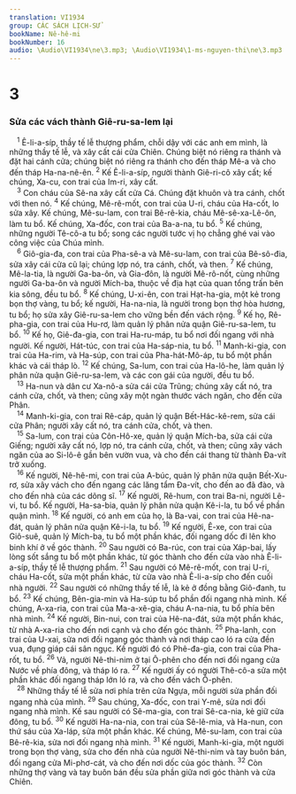 ```yaml
---
translation: VI1934
group: CÁC SÁCH LỊCH-SỬ
bookName: Nê-hê-mi 
bookNumber: 16
audio: \Audio\VI1934\ne\3.mp3; \Audio\VI1934\1-ms-nguyen-thi\ne\3.mp3
---
```


<div class="title"><h1>3</h1><h3>Sửa các vách thành Giê-ru-sa-lem lại</h3></div>
<span class="verse ne_3_1"> <sup>1</sup> Ê-li-a-síp, thầy tế lễ thượng phẩm, chỗi dậy với các anh em mình, là những thầy tế lễ, và xây cất cái cửa Chiên. Chúng biệt nó riêng ra thánh và đặt hai cánh cửa; chúng biệt nó riêng ra thánh cho đến tháp Mê-a và cho đến tháp Ha-na-nê-ên. </span>
<span class="verse ne_3_2"><sup>2</sup> Kế Ê-li-a-síp, người thành Giê-ri-cô xây cất; kế chúng, Xa-cu, con trai của Im-ri, xây cất. <br/></span>
<span class="verse ne_3_3"> <sup>3</sup> Con cháu của Sê-na xây cất cửa Cá. Chúng đặt khuôn và tra cánh, chốt với then nó. </span>
<span class="verse ne_3_4"><sup>4</sup> Kế chúng, Mê-rê-mốt, con trai của U-ri, cháu của Ha-cốt, lo sửa xây. Kế chúng, Mê-su-lam, con trai Bê-rê-kia, cháu Mê-sê-xa-Lê-ôn, làm tu bổ. Kế chúng, Xa-đốc, con trai của Ba-a-na, tu bổ. </span>
<span class="verse ne_3_5"><sup>5</sup> Kế chúng, những người Tê-cô-a tu bổ; song các người tước vị họ chẳng ghé vai vào công việc của Chúa mình. <br/></span>
<span class="verse ne_3_6"> <sup>6</sup> Giô-gia-đa, con trai của Pha-sê-a và Mê-su-lam, con trai của Bê-sô-đia, sửa xây cái cửa cũ lại; chúng lợp nó, tra cánh, chốt, và then. </span>
<span class="verse ne_3_7"><sup>7</sup> Kế chúng, Mê-la-tia, là người Ga-ba-ôn, và Gia-đôn, là người Mê-rô-nốt, cùng những người Ga-ba-ôn và người Mích-ba, thuộc về địa hạt của quan tổng trấn bên kia sông, đều tu bổ. </span>
<span class="verse ne_3_8"><sup>8</sup> Kế chúng, U-xi-ên, con trai Hạt-ha-gia, một kẻ trong bọn thợ vàng, tu bổ; kế người, Ha-na-nia, là người trong bọn thợ hòa hương, tu bổ; họ sửa xây Giê-ru-sa-lem cho vững bền đến vách rộng. </span>
<span class="verse ne_3_9"><sup>9</sup> Kế họ, Rê-pha-gia, con trai của Hu-rơ, làm quản lý phân nửa quận Giê-ru-sa-lem, tu bổ. </span>
<span class="verse ne_3_10"><sup>10</sup> Kế họ, Giê-đa-gia, con trai Ha-ru-máp, tu bổ nơi đối ngang với nhà người. Kế người, Hát-túc, con trai của Ha-sáp-nia, tu bổ. </span>
<span class="verse ne_3_11"><sup>11</sup> Manh-ki-gia, con trai của Ha-rim, và Ha-súp, con trai của Pha-hát-Mô-áp, tu bổ một phần khác và cái tháp lò. </span>
<span class="verse ne_3_12"><sup>12</sup> Kế chúng, Sa-lum, con trai của Ha-lô-he, làm quản lý phân nửa quận Giê-ru-sa-lem, và các con gái của người, đều tu bổ. <br/></span>
<span class="verse ne_3_13"> <sup>13</sup> Ha-nun và dân cư Xa-nô-a sửa cái cửa Trũng; chúng xây cất nó, tra cánh cửa, chốt, và then; cũng xây một ngàn thước vách ngăn, cho đến cửa Phân. <br/></span>
<span class="verse ne_3_14"> <sup>14</sup> Manh-ki-gia, con trai Rê-cáp, quản lý quận Bết-Hác-kê-rem, sửa cái cửa Phân; người xây cất nó, tra cánh cửa, chốt, và then. <br/></span>
<span class="verse ne_3_15"> <sup>15</sup> Sa-lum, con trai của Côn-Hô-xe, quản lý quận Mích-ba, sửa cái cửa Giếng; người xây cất nó, lợp nó, tra cánh cửa, chốt, và then; cũng xây vách ngăn của ao Si-lô-ê gần bên vườn vua, và cho đến cái thang từ thành Đa-vít trở xuống. <br/></span>
<span class="verse ne_3_16"> <sup>16</sup> Kế người, Nê-hê-mi, con trai của A-búc, quản lý phân nửa quận Bết-Xu-rơ, sửa xây vách cho đến ngang các lăng tẩm Đa-vít, cho đến ao đã đào, và cho đến nhà của các dõng sĩ. </span>
<span class="verse ne_3_17"><sup>17</sup> Kế người, Rê-hum, con trai Ba-ni, người Lê-vi, tu bổ. Kế người, Ha-sa-bia, quản lý phân nửa quận Kê-i-la, tu bổ về phần quận mình. </span>
<span class="verse ne_3_18"><sup>18</sup> Kế người, có anh em của họ, là Ba-vai, con trai của Hê-na-đát, quản lý phân nửa quận Kê-i-la, tu bổ. </span>
<span class="verse ne_3_19"><sup>19</sup> Kế người, Ê-xe, con trai của Giô-suê, quản lý Mích-ba, tu bổ một phần khác, đối ngang dốc đi lên kho binh khí ở về góc thành. </span>
<span class="verse ne_3_20"><sup>20</sup> Sau người có Ba-rúc, con trai của Xáp-bai, lấy lòng sốt sắng tu bổ một phần khác, từ góc thành cho đến cửa vào nhà Ê-li-a-síp, thầy tế lễ thượng phẩm. </span>
<span class="verse ne_3_21"><sup>21</sup> Sau người có Mê-rê-mốt, con trai U-ri, cháu Ha-cốt, sửa một phần khác, từ cửa vào nhà Ê-li-a-síp cho đến cuối nhà người. </span>
<span class="verse ne_3_22"><sup>22</sup> Sau người có những thầy tế lễ, là kẻ ở đồng bằng Giô-đanh, tu bổ. </span>
<span class="verse ne_3_23"><sup>23</sup> Kế chúng, Bên-gia-min và Ha-súp tu bổ phần đối ngang nhà mình. Kế chúng, A-xa-ria, con trai của Ma-a-xê-gia, cháu A-na-nia, tu bổ phía bên nhà mình. </span>
<span class="verse ne_3_24"><sup>24</sup> Kế người, Bin-nui, con trai của Hê-na-đát, sửa một phần khác, từ nhà A-xa-ria cho đến nơi cạnh và cho đến góc thành. </span>
<span class="verse ne_3_25"><sup>25</sup> Pha-lanh, con trai của U-xai, sửa nơi đối ngang góc thành và nơi tháp cao ló ra cửa đền vua, đụng giáp cái sân ngục. Kế người đó có Phê-đa-gia, con trai của Pha-rốt, tu bổ. </span>
<span class="verse ne_3_26"><sup>26</sup> Vả, người Nê-thi-nim ở tại Ô-phên cho đến nơi đối ngang cửa Nước về phía đông, và tháp ló ra. </span>
<span class="verse ne_3_27"><sup>27</sup> Kế người ấy có người Thê-cô-a sửa một phần khác đối ngang tháp lớn ló ra, và cho đến vách Ô-phên. <br/></span>
<span class="verse ne_3_28"> <sup>28</sup> Những thầy tế lễ sửa nơi phía trên cửa Ngựa, mỗi người sửa phần đối ngang nhà của mình. </span>
<span class="verse ne_3_29"><sup>29</sup> Sau chúng, Xa-đốc, con trai Y-mê, sửa nơi đối ngang nhà mình. Kế sau người có Sê-ma-gia, con trai Sê-ca-nia, kẻ giữ cửa đông, tu bổ. </span>
<span class="verse ne_3_30"><sup>30</sup> Kế người Ha-na-nia, con trai của Sê-lê-mia, và Ha-nun, con thứ sáu của Xa-láp, sửa một phần khác. Kế chúng, Mê-su-lam, con trai của Bê-rê-kia, sửa nơi đối ngang nhà mình. </span>
<span class="verse ne_3_31"><sup>31</sup> Kế người, Manh-ki-gia, một người trong bọn thợ vàng, sửa cho đến nhà của người Nê-thi-nim và tay buôn bán, đối ngang cửa Mi-phơ-cát, và cho đến nơi dốc của góc thành. </span>
<span class="verse ne_3_32"><sup>32</sup> Còn những thợ vàng và tay buôn bán đều sửa phần giữa nơi góc thành và cửa Chiên. <br/></span>
